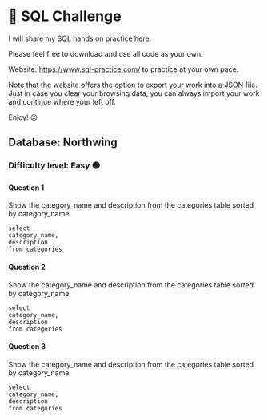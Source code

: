 # 🎯 SQL Challenge

I will share my SQL hands on practice here. 

Please feel free to download and use all code as your own.

Website: https://www.sql-practice.com/ to practice at your own pace.

Note that the website offers the option to export your work into a JSON file. Just in case you clear your browsing data, you can always import your work and continue where your left off. 

Enjoy! 😉 

## Database: Northwing

### Difficulty level: Easy 🟢

#### Question 1

Show the category_name and description from the categories table sorted by category_name.

   ```
select
  category_name,
  description
from categories
  ```

#### Question 2

Show the category_name and description from the categories table sorted by category_name.

   ```
select
  category_name,
  description
from categories
  ```
  
#### Question 3

Show the category_name and description from the categories table sorted by category_name.

   ```
select
  category_name,
  description
from categories
  ```







